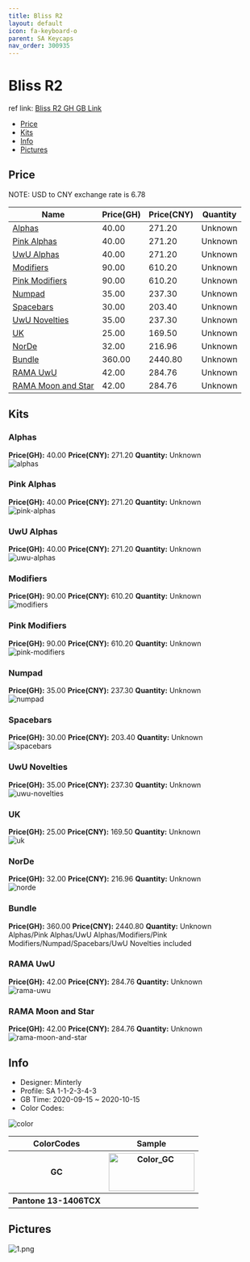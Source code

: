 ```yaml
---
title: Bliss R2 
layout: default
icon: fa-keyboard-o
parent: SA Keycaps
nav_order: 300935
---
```


# Bliss R2 

ref link: [Bliss R2 GH GB Link](https://geekhack.org/index.php?topic=108608)  
* [Price](#price)  
* [Kits](#kits)  
* [Info](#info)  
* [Pictures](#pictures)  


## Price  

NOTE: USD to CNY exchange rate is 6.78

| Name          | Price(GH)    |  Price(CNY) | Quantity |
| ------------- | ------------ |  ---------- | -------- |
|[Alphas](#alphas)|40.00|271.20|Unknown|
|[Pink Alphas](#pink-alphas)|40.00|271.20|Unknown|
|[UwU Alphas](#uwu-alphas)|40.00|271.20|Unknown|
|[Modifiers](#modifiers)|90.00|610.20|Unknown|
|[Pink Modifiers](#pink-modifiers)|90.00|610.20|Unknown|
|[Numpad](#numpad)|35.00|237.30|Unknown|
|[Spacebars](#spacebars)|30.00|203.40|Unknown|
|[UwU Novelties](#uwu-novelties)|35.00|237.30|Unknown|
|[UK](#uk)|25.00|169.50|Unknown|
|[NorDe](#norde)|32.00|216.96|Unknown|
|[Bundle](#bundle)|360.00|2440.80|Unknown|
|[RAMA UwU](#rama-uwu)|42.00|284.76|Unknown|
|[RAMA Moon and Star](#rama-moon-and-star)|42.00|284.76|Unknown|


## Kits  
### Alphas  
**Price(GH):** 40.00    **Price(CNY):** 271.20    **Quantity:** Unknown  
<img src="{{ 'assets/images/sa-keycaps/blissr2/kits_pics/alphas.png' | relative_url }}" alt="alphas" class="image featured">

### Pink Alphas  
**Price(GH):** 40.00    **Price(CNY):** 271.20    **Quantity:** Unknown  
<img src="{{ 'assets/images/sa-keycaps/blissr2/kits_pics/pink-alphas.png' | relative_url }}" alt="pink-alphas" class="image featured">

### UwU Alphas  
**Price(GH):** 40.00    **Price(CNY):** 271.20    **Quantity:** Unknown  
<img src="{{ 'assets/images/sa-keycaps/blissr2/kits_pics/uwu-alphas.png' | relative_url }}" alt="uwu-alphas" class="image featured">

### Modifiers  
**Price(GH):** 90.00    **Price(CNY):** 610.20    **Quantity:** Unknown  
<img src="{{ 'assets/images/sa-keycaps/blissr2/kits_pics/modifiers.png' | relative_url }}" alt="modifiers" class="image featured">

### Pink Modifiers  
**Price(GH):** 90.00    **Price(CNY):** 610.20    **Quantity:** Unknown  
<img src="{{ 'assets/images/sa-keycaps/blissr2/kits_pics/pink-modifiers.png' | relative_url }}" alt="pink-modifiers" class="image featured">

### Numpad  
**Price(GH):** 35.00    **Price(CNY):** 237.30    **Quantity:** Unknown  
<img src="{{ 'assets/images/sa-keycaps/blissr2/kits_pics/numpad.png' | relative_url }}" alt="numpad" class="image featured">

### Spacebars  
**Price(GH):** 30.00    **Price(CNY):** 203.40    **Quantity:** Unknown  
<img src="{{ 'assets/images/sa-keycaps/blissr2/kits_pics/spacebars.png' | relative_url }}" alt="spacebars" class="image featured">

### UwU Novelties  
**Price(GH):** 35.00    **Price(CNY):** 237.30    **Quantity:** Unknown  
<img src="{{ 'assets/images/sa-keycaps/blissr2/kits_pics/uwu-novelties.png' | relative_url }}" alt="uwu-novelties" class="image featured">

### UK  
**Price(GH):** 25.00    **Price(CNY):** 169.50    **Quantity:** Unknown  
<img src="{{ 'assets/images/sa-keycaps/blissr2/kits_pics/uk.png' | relative_url }}" alt="uk" class="image featured">

### NorDe  
**Price(GH):** 32.00    **Price(CNY):** 216.96    **Quantity:** Unknown  
<img src="{{ 'assets/images/sa-keycaps/blissr2/kits_pics/norde.png' | relative_url }}" alt="norde" class="image featured">

### Bundle  
**Price(GH):** 360.00    **Price(CNY):** 2440.80    **Quantity:** Unknown  
Alphas/Pink Alphas/UwU Alphas/Modifiers/Pink Modifiers/Numpad/Spacebars/UwU Novelties included

### RAMA UwU  
**Price(GH):** 42.00    **Price(CNY):** 284.76    **Quantity:** Unknown  
<img src="{{ 'assets/images/sa-keycaps/blissr2/kits_pics/rama-uwu.png' | relative_url }}" alt="rama-uwu" class="image featured">

### RAMA Moon and Star  
**Price(GH):** 42.00    **Price(CNY):** 284.76    **Quantity:** Unknown  
<img src="{{ 'assets/images/sa-keycaps/blissr2/kits_pics/rama-moon-and-star.png' | relative_url }}" alt="rama-moon-and-star" class="image featured">


## Info  
* Designer: Minterly  
* Profile: SA 1-1-2-3-4-3  
* GB Time: 2020-09-15 ~ 2020-10-15  
* Color Codes:  

<img src="{{ 'assets/images/sa-keycaps/blissr2/color.jpg' | relative_url }}" alt="color" class="image featured">
<table style="width:100%">
  <tr>
    <th>ColorCodes</th>
    <th>Sample</th>
  </tr>
  <tr>
    <th>GC</th>
    <th><img src="{{ 'assets/images/sa-keycaps/SP_ColorCodes/abs/SP_Abs_ColorCodes_GC.png' | relative_url }}" alt="Color_GC" height="75" width="170"></th>
  </tr>
  <tr>
    <th>Pantone 13-1406TCX</th>
    <th></th>
  </tr>
</table>

## Pictures  
<img src="{{ 'assets/images/sa-keycaps/blissr2/rendering_pics/1.png' | relative_url }}" alt="1.png" class="image featured">
